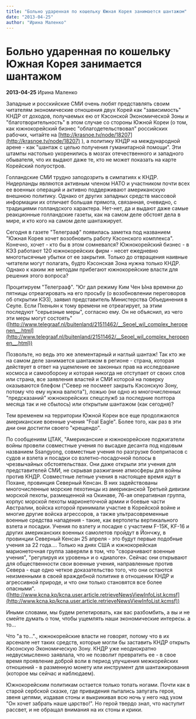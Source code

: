 ```yaml
---
title: "Больно ударенная по кошельку Южная Корея занимается шантажом"
date: "2013-04-25"
author: "Ирина Маленко"
---
```


# Больно ударенная по кошельку Южная Корея занимается шантажом

**2013-04-25** Ирина Маленко

Западные и росскийские СМИ очень любят представлять своим читателям экономические отношения двух Корей как "зависимость" КНДР от доходов, получаемых ею от Кэсонской Экономической Зоны и "благотворительность" в этом случае со стороны Южной Кореи (о том, как южнокорейский бизнес "облагодетельствовал" российских рабочих, читайте на [http://krasnoe.tv/node/18207](http://krasnoe.tv/node/18207) ), а политику КНДР на международной арене - как "шантаж с целью получения гуманитарной помощи". Эти штампы настолько укоренились в мозгах отечественного и западного обывателя, что их выдают даже те, кто не может показать на карте Корейский полуостров.

Голландские СМИ трудно заподозрить в симпатиях к КНДР. Нидерланды являются активным членом НАТО и участником почти всех ее военных операций и активно поддерживают американскую внешнюю политику. Однако от других западных средств массовой информации их отличает большая прямота, связанная, очевидно, с традициями голландского характера. Нет-нет, да и выдают даже самые реакционные голландские газеты, как на самом деле обстоят дела в мире, и кто кого на самом деле шантажирует.

Сегодня в газете "Телеграаф" появилась заметка под названием "Южная Корея хочет возобновить работу Кэсонского комплекса". Конечно, хочет - кто бы в этом сомневался? Южнокорейский бизнес - в КЭЗ работают 120 южнокорейских фирм - несет ежедневно многотысячные убытки от ее закрытия. Только до отвращения наивные читатели могут полагать, будто Кэсонская Зона нужна только КНДР. Однако к каким же методам прибегают южнокорейские власти для решения этого вопроса?

Процитируем "Телеграаф". "Юг дал режиму Ким Чен Ына времени до пятницы отреагировать на его просьбу (о возобновлении переговоров об открытии КЭЗ), заявил представитель Министерства Объединения в Сеуле. Если Пхеньян к тому времени не отреагирует, за этим последуют "серьезные меры", согласно ему. Он не объяснил, из чего эти меры могут состоять" ([http://www.telegraaf.nl/buitenland/21511462/__Seoel_wil_complex_heropenen__.html](http://www.telegraaf.nl/buitenland/21511462/__Seoel_wil_complex_heropenen__.html))

Позвольте, но ведь это же элементарный и наглый шантаж! Так кто же на самом деле занимается шантажом в регионе - страна, которая действует в ответ на ущемление ее законных прав на исследование космоса и самооборону и которая никогда не отступает от своих слов или страна, все заявления властей и СМИ которой на поверку оказываются блефом ("Север не посмеет закрыть Кэсонскую Зону, потому что ему нужна валюта"), ложью (ни одно из многочисленных "предсказаний" южнокорейских спецслужб за последние полтора месяца так и не сбылось) или открытым шантажом (как сегодня)?

Тем временем на территории Южной Кореи все еще продолжаются американские военные учения "Foal Eagle". Более того, как раз в эти дни они достигли своего "крещендо".

По сообщениям ЦТАК, "Американские и южнокорейские поджигатели войны провели совместные учения по высадке десанта под кодовым названием Ssangyong, совместные учения по разгрузке боеприпасов с судов и взлета и посадки со взлетно-посадочной полосы в чрезвычайных обстоятельствах. Они даже открыли эти учения для представителей СМИ, не скрывая разжигание атмосферы для войны против КНДР. Совместные летные учения в настоящее время идут в Похане, провинция Северный Кенсан. В них задействованы многочисленные морские пехотинцы из американской Третьей дивизии морской пехоты, размещенной на Окинаве, 76-ая оперативная группа, корпус морской пехоты марионеточной армии и боевые части Австралии, войска которой принимали участие в Корейской войне и многие другие войска агрессоров, а также ультрасовременные военные средства нападения - такие, как вертолеты вертикального взлета и посадки. Учения по взлету и посадке с участием F-15K, KF-16 и других американских военных самолетов пройдут в Йончжу, в провинции Северный Кенсан 25 апреля - это будут первые подобные учения за 22 года.... Только на днях США и южнокорейская марионеточная группа заверяли в том, что "сворачивают военные учения", "регулируя их уровень» и о «диалоге». Сейчас они открывают для общественности свои военные учения, направленные против Севера - еще одно четкое доказательство того, что они остаются неизменными в своей враждебной политике в отношении КНДР и агрессивной природе, и что они только становятся все более опасными". ([http://www.kcna.kp/kcna.user.article.retrieveNewsViewInfoList.kcmsf](http://www.kcna.kp/kcna.user.article.retrieveNewsViewInfoList.kcmsf))

Иными словами, мы будем репетировать, как вас разбомбить, а вы и не смейте думать о том, чтобы ущемлять наши экономические интересы. а то...

Что "а то..."., южнокорейские власти не говорят, потому что в их арсенале нет таких средств, которые могли бы заставить КНДР открыть Кэсонскую Экономическую Зону. КНДР уже неоднократно недвусмысленно заявлала, что не позволит превратить ее - в свое время проявление доброй воли в период улучшения межкорейских отношений - в разменную монету или инструмент для шантажирования (которое мы сейчас и наблюдаем).

Южнокорейским политикам остается только топать ногами. Почти как в старой сербской сказке, где привидения пытались запугать героя, звеня цепями, издавая стоны и выкрикивая всю ночь у него над ухом "Он хочет забрать наше царство!". Но герой твердо знал, что наступит рассвет, и не обращал внимания на их стоны и крики.